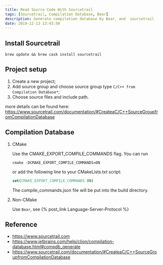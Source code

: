 ```yaml
---
title: Read Source Code With Sourcetrail
tags: [Sourcetrail, Compilation Database, Bear]
description: Generate compilation database by Bear, and  sourcetrail 
date: 2019-12-13 13:43:50
---
```


## Install Sourcetrail

```shell    
brew update && brew cask install sourcetrail
```

## Project setup

1. Create a new project;
2. Add source group and choose source group type `C/C++ from Compilation Database*`;
3. Choose source files and include path.

more details can be found here: https://www.sourcetrail.com/documentation/#CreateaC/C++SourceGroupfromCompilationDatabase


## Compilation Database

1. CMake

    Use the CMAKE_EXPORT_COMPILE_COMMANDS flag. You can run
    
    ```shell
    cmake -DCMAKE_EXPORT_COMPILE_COMMANDS=ON
    ```

   or add the following line to your CMakeLists.txt script:

    ```cmake
    set(CMAKE_EXPORT_COMPILE_COMMANDS ON)
    ```

    The compile_commands.json file will be put into the build directory. 

2. Non-CMake

    Use `Bear`, see {% post_link Language-Server-Protocol %}


## Reference

- https://www.sourcetrail.com
- https://www.jetbrains.com/help/clion/compilation-database.html#compdb_generate
- https://www.sourcetrail.com/documentation/#CreateaC/C++SourceGroupfromCompilationDatabase
